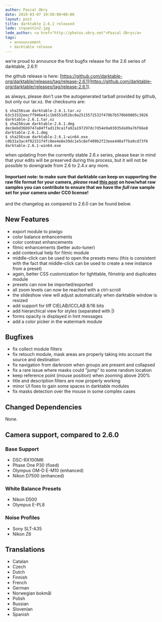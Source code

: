 ```yaml
---
author: Pascal Obry
date: 2019-03-07 19:50:00+00:00
layout: post
title: darktable 2.6.1 released
lede: stquentin2.jpg
lede_author: <a href="http://photos.obry.net">Pascal Obry</a>
tags:
  - announcement
  - darktable release
---
```

we’re proud to announce the first bugfix release for the 2.6 series of darktable, 2.6.1!

the github release is here: [https://github.com/darktable-org/darktable/releases/tag/release-2.6.1](https://github.com/darktable-org/darktable/releases/tag/release-2.6.1).

as always, please don't use the autogenerated tarball provided by github, but only our tar.xz. the checksums are:

```
$ sha256sum darktable-2.6.1.tar.xz
63c53332eecff946e41c1b6551d51bc0a2515572532f470b7b570b60805c3026 darktable-2.6.1.tar.xz
$ sha256sum darktable-2.6.1.dmg
dec8ebd36b9747a84ffad119ca1fa92a197297dc7d54e9a03035da99a76f66e8 darktable-2.6.1.dmg
$ sha256sum darktable-2.6.1-win64.exe
c0b31a3ac4f02151f4fc0ee4e8e39dc1e5c8ef409b2f23eee440affba9cd73f6 darktable-2.6.1-win64.exe
```

when updating from the currently stable 2.6.x series, please bear in mind that your edits will be preserved during this process, but it will not be possible to downgrade from 2.6 to 2.4.x any more.

#### Important note: to make sure that darktable can keep on supporting the raw file format for your camera, *please* read [this post](https://discuss.pixls.us/t/raw-samples-wanted/5420?u=lebedevri) on how/what raw samples you can contribute to ensure that we have the *full* raw sample set for your camera under CC0 license!

and the changelog as compared to 2.6.0 can be found below.

## New Features

- export module to piwigo
- color balance enhancements
- color contrast enhancements
- filmic enhancements (better auto-tuner)
- add contextual help for filmic module
- middle-click can be used to open the presets menu (this is consistent with the fact that middle-click can be used to create a new instance from a preset)
- again, better CSS customization for lighttable, filmstrip and duplicates module
- presets can now be imported/exported
- all zoom levels can now be reached with a ctrl-scroll
- the slideshow view will adjust automatically when darktable window is resized
- add support for tiff CIELAB/ICCLAB 8/16 bits
- add hierarchical view for styles (separated with |)
- forms opacity is displayed in hint messages
- add a color picker in the watermark module

## Bugfixes

- fix collect module filters
- fix retouch module, mask areas are properly taking into account the source and destination
- fix navigation from darkroom when groups are present and collapsed
- fix a rare issue where masks could "jump" to some random location
- keep reference point (mouse position) when zooming above 200%
- title and description filters are now properly working
- minor UI fixes to gain some spaces in darktable modules
- fix masks detection over the mouse in some complex cases

## Changed Dependencies

None.

## Camera support, compared to 2.6.0

### Base Support

- DSC-RX100M6
- Phase One P30 (fixed)
- Olympus OM-D E-M10 (enhanced)
- Nikon D7500 (enhanced)

### White Balance Presets

- Nikon D500
- Olympus E-PL8

### Noise Profiles

- Sony SLT-A35
- Nikon Z6

## Translations

- Catalan
- Czech
- Dutch
- Finnish
- French
- German
- Norwegian bokmål
- Polish
- Russian
- Slovenian
- Spanish

